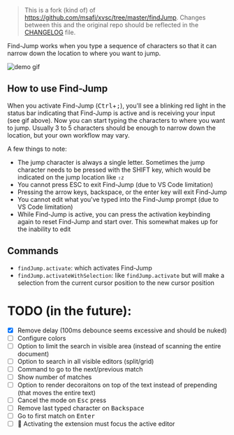 > This is a fork (kind of) of https://github.com/msafi/xvsc/tree/master/findJump. Changes between this and the original repo should be reflected in the [CHANGELOG](https://github.com/usernamehw/vscode-find-jump/blob/master/CHANGELOG.md) file.

Find-Jump works when you type a sequence of characters so that it can narrow down the location to where you want to jump.

![demo gif](https://raw.githubusercontent.com/usernamehw/vscode-find-jump/master/img/demo.gif)

## How to use Find-Jump

When you activate Find-Jump (<kbd>Ctrl</kbd>+<kbd>;</kbd>), you'll see a blinking red light in the status bar indicating that Find-Jump is active and is receiving your input (see gif above). Now you can start typing the characters to where you want to jump. Usually 3 to 5 characters should be enough to narrow down the location, but your own workflow may vary.

A few things to note:

* The jump character is always a single letter. Sometimes the jump character needs to be pressed with the SHIFT key, which would be indicated on the jump location like `⇧z`
* You cannot press ESC to exit Find-Jump (due to VS Code limitation)
* Pressing the arrow keys, backspace, or the enter key will exit Find-Jump
* You cannot edit what you've typed into the Find-Jump prompt (due to VS Code limitation)
* While Find-Jump is active, you can press the activation keybinding again to reset Find-Jump and start over. This somewhat makes up for the inability to edit

## Commands

* `findJump.activate`: which activates Find-Jump
* `findJump.activateWithSelection`: like `findJump.activate` but will make a selection from the current cursor position to the new cursor position

# TODO (in the future):

- [x] Remove delay (100ms debounce seems excessive and should be nuked)
- [ ] Configure colors
- [ ] Option to limit the search in visible area (instead of scanning the entire document)
- [ ] Option to search in all visible editors (split/grid)
- [ ] Command to go to the next/previous match
- [ ] Show number of matches
- [ ] Option to render decoraitons on top of the text instead of prepending (that moves the entire text)
- [ ] Cancel the mode on <kbd>Esc</kbd> press
- [ ] Remove last typed character on <kbd>Backspace</kbd>
- [ ] Go to first match on <kbd>Enter</kbd>
- [ ] 🐛 Activating the extension must focus the active editor